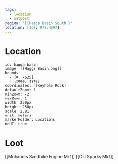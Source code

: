 ```yaml
---
tags:
  - location
  - outpost
region: "[[Hagga Basin South]]"
location: [168, 978.4997]
---
```

# Location
```leaflet
id: hagga-basin
image: [[Hagga Basin.png]]
bounds:
  - [0, -625]
  - [2000, 1875]
coordinates: [[Keyhole Rock]]
defaultZoom: 0
minZoom: -2
maxZoom: 1
width: 250px
height: 250px
scale: 2.81
unit: meters
markerFolder: Locations
noUI: true
```
# Loot
[[Mohandis Sandbike Engine Mk1]]
[[Old Sparky Mk1]]
